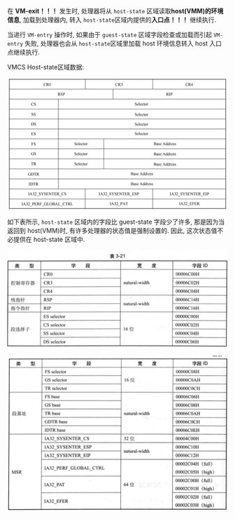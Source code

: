 在 **VM-exit！！！** 发生时, 处理器将从 `host-state` 区域读取**host(VMM)的环境信息**, 加载到处理器内, 转入 `host-state`区域内提供的**入口点！！！** 继续执行.

当进行 `VM-entry` 操作时, 如果由于 `guest-state` 区域字段检查或加载而引起 `VM-entry` 失败, 处理器也会从 `host-state`区域里加载 host 环境信息转入 host 入口点继续执行.

VMCS Host-state区域数据:

![2024-06-25-21-33-14.png](./images/2024-06-25-21-33-14.png)

如下表所示, `host-state` 区域内的字段比 guest-state 字段少了许多, 那是因为当返回到 host(VMM)时, 有许多处理器的状态值是强制设置的. 因此, 这次状态值不必提供在 host-state 区域中.

![2020-03-17-16-58-15.png](./images/2020-03-17-16-58-15.png)

![2020-03-17-16-58-27.png](./images/2020-03-17-16-58-27.png)
